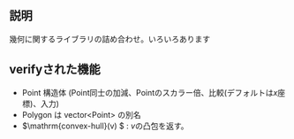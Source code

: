 ## 説明
幾何に関するライブラリの詰め合わせ。いろいろあります

## verifyされた機能
- Point 構造体 (Point同士の加減、Pointのスカラー倍、比較(デフォルトは$x$座標)、入力)
- Polygon は vector\<Point> の別名
- $\mathrm{convex-hull}(v) $ : $v$の凸包を返す。